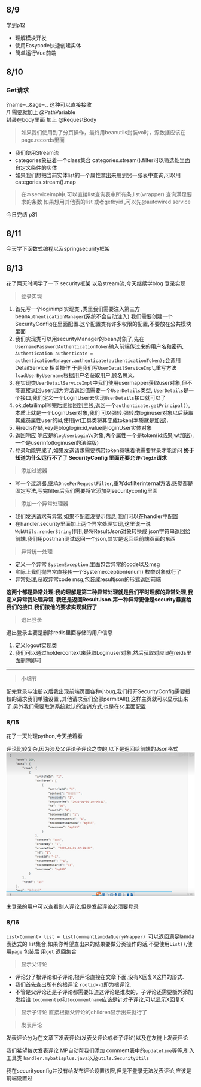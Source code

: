 ## 8/9

学到p12

- 理解模块开发
- 使用Easycode快速创建实体
- 简单运行Vue前端

## 8/10

### Get请求

?name=..&age=.. 这种可以直接接收</br>
/1 需要就加上 @PathVariable </br>
封装在body里面 加上 @RequestBody

> 如果我们使用到了分页操作，最终用beanutils封装vo时，源数据应该在page.records里面

- 我们使用Stream流
- categories象征着一个class集合 categories.stream().filter可以筛选处里面自定义条件的实体
- 如果我们想把当前实体list的一个属性拿出来用到另一张表中查询,可以用categories.stream().map

> 在本serviceimpl中,可以直接list查询表中所有条,list(wrapper) 查询满足要求的条数
> 如果想用其他表的list 或者getbyid ,可以先@autowired service

今日完结 p31

## 8/11

今天学下函数式编程以及springsecurity框架

## 8/13

花了两天时间学了一下 security框架 以及stream流,今天继续学blog 登录实现
> 登录实现

1. 首先写一个loginimpl实现类 ,类里我们需要注入第三方bean`AuthenticationManager`(系统不会自动注入)
   我们需要创建一个SecurityConfig在里面配置.这个配置类有许多权限的配置,不要放在公共模块里面
2. 我们实现类可以用securityManager的bean对象了,先在`UsernamePasswordAuthenticationToken`输入前端传过来的用户名和密码,
   `Authentication authenticate = authenticationManager.authenticate(authenticationToken);`会调用DetailService 相关操作
   于是我们写`UserDetailServiceImpl`,重写方法`loadUserByUsername`根据用户名获取用户,顾名思义.
3. 在实现类`UserDetailServiceImpl`中我们使用usermapper获取user对象,但不能直接返回user,因为方法返回值需要一个`UserDetails`类型,
   `UserDetails`是一个接口,我们定义一个LoginUser去实现`UserDetails`接口就可以了
4. ok,detailimpl写完后继续回到主线,返回一个`authenticate.getPrincipal()`,本质上就是一个LoginUser对象,我们
   可以强转.强转成loginuser对象以后获取其成员属性user的id,使用jwt工具类将其变成token(本质就是加密).
5. 用redis存储,key是bloglogin:id,value是loginUser实体对象
6. 返回响应 响应是`BlogUserLoginVo`对象,两个属性一个是token(id结果jwt加密),一个是userinfo(loginuser的浓缩版)
7. 登录功能完成了,如果发送请求需要携带token意味着他需要登录才能访问
   **终于知道为什么运行不了了 SecurityConfig 里面还要允许`/login`请求**

> 添加过滤器

- 写一个过滤器,继承`OncePerRequestFilter`,重写dofilterinternal方法.感觉都是固定写法,写完filter后我们需要将它添加到securityconfig里面

> 添加一个异常处理器

- 我们发送请求有异常,如果不配置没提示信息,我们可以在handler中配置
- 在handler.security里面加上两个异常处理实现,这里说一说`WebUtils.renderString`作用,是将ResultJson对象转换成
  json字符串返回给前端.我们用postman测试返回一个json,其实是返回给前端页面的东西

> 异常统一处理

- 定义一个异常 `SystemException`,里面包含异常的code以及msg
- 实际上我们抛异常直接传一个Systemexception(enum) 枚举对象就行了
- 异常处理,获取异常code msg,包装成resultjson的形式返回前端

**这两个都是异常处理:我的理解是第二种异常处理就是我们平时理解的异常处理,我定义异常我处理异常, 我还是返回ResultJson.第一种异常更像是security暴露给我们的接口,我们按他的要求实现就行了**


> 退出登录

退出登录主要是删除redis里面存储的用户信息

1. 定义logout实现类
2. 我们可以通过holdercontext来获取Loginuser对象,然后获取对应id在reids里面删除即可

---
> 小细节

配完登录与注册以后我出现前端页面各种小bug,我们打开SecurityConfig需要授权的请求我们单独设置 ,其他请求我们全部permitAll(),这样主页就可以显示出来了.另外我们需要取消系统默认的注销方式,也是在sc里面配置

### 8/15

花了一天处理python,今天接着看

评论比较复杂,因为涉及父评论子评论之类的,以下是返回给前端的Json格式
![](image/commentrp.png)

未登录的用户可以查看别人评论,但是发起评论必须要登录

### 8/16

`List<Comment> list = list(commentLambdaQueryWrapper) `可以返回满足lamda表达式的 list集合,如果你希望查出来的结果要做分页操作的话,不要使用`List()`,使用`page`
包装后 用`get`
返回集合
> 显示父评论

- 评论分了根评论和子评论,根评论直接在文章下面,没有X回复X这样的形式.
- 我们首先查出所有的根评论 `rootid=-1`即为根评论.
- 不管是父评论还是子评论都需要知道这评论是谁发的，子评论还需要额外添加发给谁
  `tocommentid`和`tocommentname`应该是针对子评论,可以显示X回复X

> 显示子评论 直接根据父评论的children显示出来就行了

> 发表评论
>
发表评论分为在文章下发表评论(发表父评论或者子评论)以及在友链上发表评论

我们希望每次发表评论 MP自动帮我们添加 comment表中的`updatetime`等等,引入工具类
`handler.mybatisplus.java`以及`utils.SecurityUtils`

我在securityconfig并没有给发布评论设置权限,但是不登录无法发表评论,应该是前端设置过



